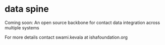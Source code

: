 # data spine

Coming soon: An open source backbone for contact data integration across multiple systems

For more details contact swami.kevala at ishafoundation.org